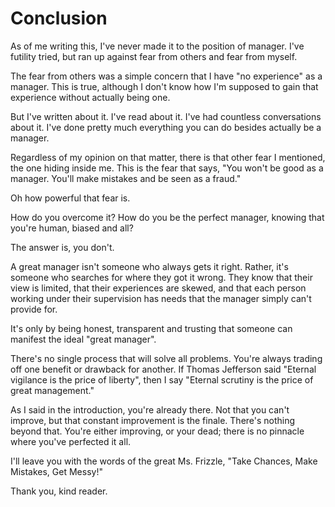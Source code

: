# Conclusion

As of me writing this, I've never made it to the position of manager. I've futility tried, but ran up against fear from others and fear from myself.

The fear from others was a simple concern that I have "no experience" as a manager. This is true, although I don't know how I'm supposed to gain that experience without actually being one.

But I've written about it. I've read about it. I've had countless conversations about it. I've done pretty much everything you can do besides actually be a manager.

Regardless of my opinion on that matter, there is that other fear I mentioned, the one hiding inside me. This is the fear that says, "You won't be good as a manager. You'll make mistakes and be seen as a fraud."

Oh how powerful that fear is.

How do you overcome it? How do you be the perfect manager, knowing that you're human, biased and all?

The answer is, you don't.

A great manager isn't someone who always gets it right. Rather, it's someone who searches for where they got it wrong. They know that their view is limited, that their experiences are skewed, and that each person working under their supervision has needs that the manager simply can't provide for.

It's only by being honest, transparent and trusting that someone can manifest the ideal "great manager".

There's no single process that will solve all problems. You're always trading off one benefit or drawback for another. If Thomas Jefferson said "Eternal vigilance is the price of liberty", then I say "Eternal scrutiny is the price of great management."

As I said in the introduction, you're already there. Not that you can't improve, but that constant improvement is the finale. There's nothing beyond that. You're either improving, or your dead; there is no pinnacle where you've perfected it all.

I'll leave you with the words of the great Ms. Frizzle, "Take Chances, Make Mistakes, Get Messy!"

Thank you, kind reader.